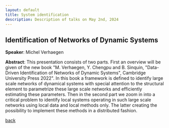 ```yaml
---
layout: default
title: System identification
description: Description of talks on May 2nd, 2024
---
```


## Identification of Networks of Dynamic Systems

**Speaker**: Michel Verhaegen

**Abstract**: This presentation consists of two parts. First an overview will be given of the new book "M. Verhaegen, Y. Chengpu and B. Sinquin, "Data-Driven Identification of Networks of Dynamic Systems", Cambridge University Press 2022". In this book a framework is defined to identify large scale networks of dynamical systems with special attention to the structural element to parametrize these large scale networks and efficiently estimating these parameters. Then in the second part we zoom in into a critical problem to identify local systems operating in such large scale networks using local data and local methods only. The latter creating the possibility to implement these methods in a distributed fashion.

[back](../)

